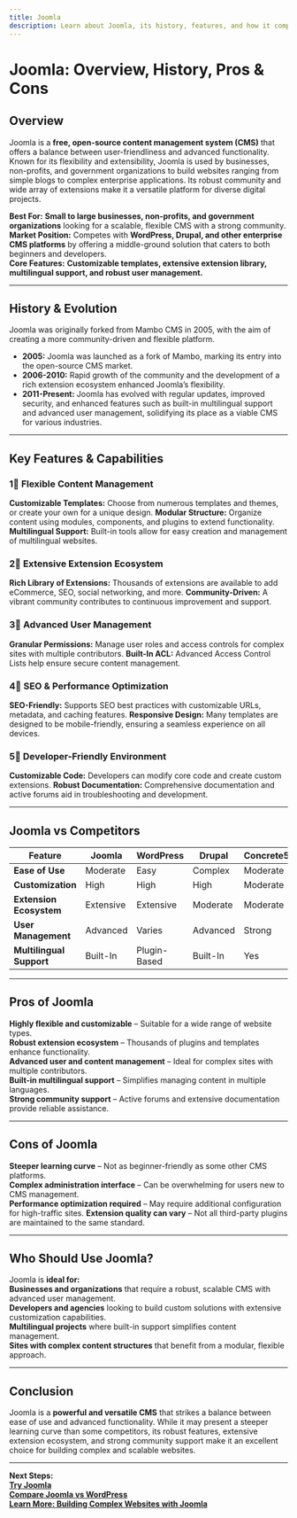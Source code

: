 ```yaml
---
title: Joomla
description: Learn about Joomla, its history, features, and how it compares to other CMS platforms.
---
```


# **Joomla: Overview, History, Pros & Cons**

## **Overview**  
Joomla is a **free, open-source content management system (CMS)** that offers a balance between user-friendliness and advanced functionality. Known for its flexibility and extensibility, Joomla is used by businesses, non-profits, and government organizations to build websites ranging from simple blogs to complex enterprise applications. Its robust community and wide array of extensions make it a versatile platform for diverse digital projects.

 **Best For:** **Small to large businesses, non-profits, and government organizations** looking for a scalable, flexible CMS with a strong community.  
 **Market Position:** Competes with **WordPress, Drupal, and other enterprise CMS platforms** by offering a middle-ground solution that caters to both beginners and developers.  
 **Core Features:** **Customizable templates, extensive extension library, multilingual support, and robust user management.**

---

## **History & Evolution**  
Joomla was originally forked from Mambo CMS in 2005, with the aim of creating a more community-driven and flexible platform.

- **2005:** Joomla was launched as a fork of Mambo, marking its entry into the open-source CMS market.
- **2006-2010:** Rapid growth of the community and the development of a rich extension ecosystem enhanced Joomla’s flexibility.
- **2011-Present:** Joomla has evolved with regular updates, improved security, and enhanced features such as built-in multilingual support and advanced user management, solidifying its place as a viable CMS for various industries.

---

## **Key Features & Capabilities**

### **1⃣ Flexible Content Management**
 **Customizable Templates:** Choose from numerous templates and themes, or create your own for a unique design.
 **Modular Structure:** Organize content using modules, components, and plugins to extend functionality.
 **Multilingual Support:** Built-in tools allow for easy creation and management of multilingual websites.

### **2⃣ Extensive Extension Ecosystem**
 **Rich Library of Extensions:** Thousands of extensions are available to add eCommerce, SEO, social networking, and more.
 **Community-Driven:** A vibrant community contributes to continuous improvement and support.

### **3⃣ Advanced User Management**
 **Granular Permissions:** Manage user roles and access controls for complex sites with multiple contributors.
 **Built-In ACL:** Advanced Access Control Lists help ensure secure content management.

### **4⃣ SEO & Performance Optimization**
 **SEO-Friendly:** Supports SEO best practices with customizable URLs, metadata, and caching features.
 **Responsive Design:** Many templates are designed to be mobile-friendly, ensuring a seamless experience on all devices.

### **5⃣ Developer-Friendly Environment**
 **Customizable Code:** Developers can modify core code and create custom extensions.
 **Robust Documentation:** Comprehensive documentation and active forums aid in troubleshooting and development.

---

## **Joomla vs Competitors**

| Feature                   | Joomla            | WordPress         | Drupal            | Concrete5         |
|---------------------------|-------------------|-------------------|-------------------|-------------------|
| **Ease of Use**           |  Moderate       |  Easy           |  Complex        |  Moderate       |
| **Customization**         |  High          |  High          |  High          |  Moderate       |
| **Extension Ecosystem**   |  Extensive     |  Extensive      |  Moderate       |  Moderate       |
| **User Management**       |  Advanced      |  Varies         |  Advanced      |  Strong         |
| **Multilingual Support**  |  Built-In      |  Plugin-Based   |  Built-In      |  Yes           |

---

## **Pros of Joomla**  
 **Highly flexible and customizable** – Suitable for a wide range of website types.  
 **Robust extension ecosystem** – Thousands of plugins and templates enhance functionality.  
 **Advanced user and content management** – Ideal for complex sites with multiple contributors.  
 **Built-in multilingual support** – Simplifies managing content in multiple languages.  
 **Strong community support** – Active forums and extensive documentation provide reliable assistance.

---

## **Cons of Joomla**  
 **Steeper learning curve** – Not as beginner-friendly as some other CMS platforms.  
 **Complex administration interface** – Can be overwhelming for users new to CMS management.  
 **Performance optimization required** – May require additional configuration for high-traffic sites.
 **Extension quality can vary** – Not all third-party plugins are maintained to the same standard.

---

## **Who Should Use Joomla?**  
Joomla is **ideal for:**  
 **Businesses and organizations** that require a robust, scalable CMS with advanced user management.  
 **Developers and agencies** looking to build custom solutions with extensive customization capabilities.  
 **Multilingual projects** where built-in support simplifies content management.  
 **Sites with complex content structures** that benefit from a modular, flexible approach.

---

## **Conclusion**  
Joomla is a **powerful and versatile CMS** that strikes a balance between ease of use and advanced functionality. While it may present a steeper learning curve than some competitors, its robust features, extensive extension ecosystem, and strong community support make it an excellent choice for building complex and scalable websites.

---

 **Next Steps:**  
 **[Try Joomla](https://www.joomla.org/)**  
 **[Compare Joomla vs WordPress](#)**  
 **[Learn More: Building Complex Websites with Joomla](#)**

